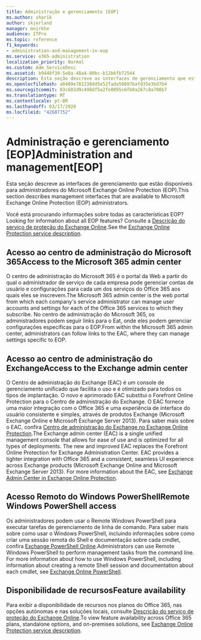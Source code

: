 ```yaml
---
title: Administração e gerenciamento [EOP]
ms.author: sharik
author: skjerland
manager: mnirkhe
audience: ITPro
ms.topic: reference
f1_keywords:
- administration-and-management-in-eop
ms.service: o365-administration
localization_priority: Normal
ms.custom: Adm_ServiceDesc
ms.assetid: b9448f39-5e8a-48a4-80bc-b12b6fb72544
description: Esta seção descreve as interfaces de gerenciamento que estão disponíveis para administradores do Microsoft Exchange Online Protection (EOP).
ms.openlocfilehash: a0489e781238dd5e52fada58897bafd35e3bd7b4
ms.sourcegitcommit: 83c602d9c498df5a2fe0095c6fb0a267c8a708b7
ms.translationtype: MT
ms.contentlocale: pt-BR
ms.lasthandoff: 03/17/2020
ms.locfileid: "42687752"
---
```

# <a name="administration-and-managementeop"></a><span data-ttu-id="57f13-103">Administração e gerenciamento [EOP]</span><span class="sxs-lookup"><span data-stu-id="57f13-103">Administration and management[EOP]</span></span>

<span data-ttu-id="57f13-104">Esta seção descreve as interfaces de gerenciamento que estão disponíveis para administradores do Microsoft Exchange Online Protection (EOP).</span><span class="sxs-lookup"><span data-stu-id="57f13-104">This section describes management interfaces that are available to Microsoft Exchange Online Protection (EOP) administrators.</span></span>
  
<span data-ttu-id="57f13-105">Você está procurando informações sobre todas as características EOP?</span><span class="sxs-lookup"><span data-stu-id="57f13-105">Looking for information about all EOP features?</span></span> <span data-ttu-id="57f13-106">Consulte a [Descrição do serviço de proteção do Exchange Online](exchange-online-protection-service-description.md).</span><span class="sxs-lookup"><span data-stu-id="57f13-106">See the [Exchange Online Protection service description](exchange-online-protection-service-description.md).</span></span>
  
## <a name="access-to-the-microsoft-365-admin-center"></a><span data-ttu-id="57f13-107">Acesso ao centro de administração do Microsoft 365</span><span class="sxs-lookup"><span data-stu-id="57f13-107">Access to the Microsoft 365 admin center</span></span>

<span data-ttu-id="57f13-108">O centro de administração do Microsoft 365 é o portal da Web a partir do qual o administrador de serviço de cada empresa pode gerenciar contas de usuário e configurações para cada um dos serviços do Office 365 aos quais eles se inscrevem.</span><span class="sxs-lookup"><span data-stu-id="57f13-108">The Microsoft 365 admin center is the web portal from which each company's service administrator can manage user accounts and settings for each of the Office 365 services to which they subscribe.</span></span> <span data-ttu-id="57f13-109">No centro de administração do Microsoft 365, os administradores podem seguir links para o Eat, onde eles podem gerenciar configurações específicas para o EOP.</span><span class="sxs-lookup"><span data-stu-id="57f13-109">From within the Microsoft 365 admin center, administrators can follow links to the EAC, where they can manage settings specific to EOP.</span></span>
  
## <a name="access-to-the-exchange-admin-center"></a><span data-ttu-id="57f13-110">Acesso ao centro de administração do Exchange</span><span class="sxs-lookup"><span data-stu-id="57f13-110">Access to the Exchange admin center</span></span>

<span data-ttu-id="57f13-p103">O Centro de administração do Exchange (EAC) é um console de gerenciamento unificado que facilita o uso e é otimizado para todos os tipos de implantação. O novo e aprimorado EAC substitui o Forefront Online Protection para o Centro de administração do Exchange. O EAC fornece uma maior integração com o Office 365 e uma experiência de interface do usuário consistente e simples, através de produtos Exchange (Microsoft Exchange Online e Microsoft Exchange Server 2013). Para saber mais sobre o EAC, confira [Centro de administração do Exchange no Exchange Online Protection](https://go.microsoft.com/fwlink/p/?LinkId=282381).</span><span class="sxs-lookup"><span data-stu-id="57f13-p103">The Exchange admin center (EAC) is a single unified management console that allows for ease of use and is optimized for all types of deployments. The new and improved EAC replaces the Forefront Online Protection for Exchange Administration Center. EAC provides a tighter integration with Office 365 and a consistent, seamless UI experience across Exchange products (Microsoft Exchange Online and Microsoft Exchange Server 2013). For more information about the EAC, see [Exchange Admin Center in Exchange Online Protection](https://go.microsoft.com/fwlink/p/?LinkId=282381).</span></span>
  
## <a name="remote-windows-powershell-access"></a><span data-ttu-id="57f13-115">Acesso Remoto do Windows PowerShell</span><span class="sxs-lookup"><span data-stu-id="57f13-115">Remote Windows PowerShell access</span></span>

 <span data-ttu-id="57f13-p104">Os administradores podem usar o Remote Windows PowerShell para executar tarefas de gerenciamento de linha de comando. Para saber mais sobre como usar o Windows PowerShell, incluindo informações sobre como criar uma sessão remota do Shell e documentação sobre cada cmdlet, confira [Exchange PowerShell Online](https://go.microsoft.com/fwlink/p/?LinkId=282266).</span><span class="sxs-lookup"><span data-stu-id="57f13-p104">Administrators can use Remote Windows PowerShell to perform management tasks from the command line. For more information about how to use Windows PowerShell, including information about creating a remote Shell session and documentation about each cmdlet, see [Exchange Online PowerShell](https://go.microsoft.com/fwlink/p/?LinkId=282266).</span></span>
  
## <a name="feature-availability"></a><span data-ttu-id="57f13-118">Disponibilidade de recursos</span><span class="sxs-lookup"><span data-stu-id="57f13-118">Feature availability</span></span>

<span data-ttu-id="57f13-119">Para exibir a disponibilidade de recursos nos planos do Office 365, nas opções autônomas e nas soluções locais, consulte [Descrição do serviço de proteção do Exchange Online](exchange-online-protection-service-description.md).</span><span class="sxs-lookup"><span data-stu-id="57f13-119">To view feature availability across Office 365 plans, standalone options, and on-premises solutions, see [Exchange Online Protection service description](exchange-online-protection-service-description.md).</span></span>
  